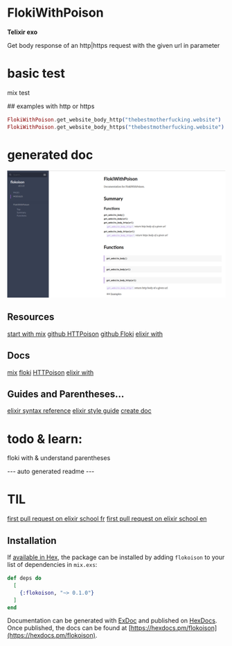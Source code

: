 # FlokiWithPoison

**Telixir exo**

Get body response of an http|https request with the given url in parameter

# basic test 
mix test

## examples with http or https

```elixir
FlokiWithPoison.get_website_body_http("thebestmotherfucking.website")
FlokiWithPoison.get_website_body_https("thebestmotherfucking.website")
```
# generated doc

![screenshot](https://raw.githubusercontent.com/magiknono/flokoison/master/capture.png)

## Resources
[start with mix](https://elixir-lang.org/getting-started/mix-otp/introduction-to-mix.html)
[github HTTPoison](https://github.com/edgurgel/httpoison)
[github Floki](https://github.com/philss/floki)
[elixir with](https://elixirschool.com/en/lessons/basics/control-structures/#with)

## Docs
[mix](https://hexdocs.pm/mix/Mix.html)
[floki](https://hexdocs.pm/floki/Floki.html)
[HTTPoison](https://hexdocs.pm/httpoison/HTTPoison.html)
[elixir with](https://hexdocs.pm/elixir/Kernel.SpecialForms.html#with/1)

## Guides and Parentheses...
[elixir syntax reference](https://hexdocs.pm/elixir/syntax-reference.html)
[elixir style guide](https://github.com/christopheradams/elixir_style_guide)
[create doc](https://elixirschool.com/en/lessons/basics/documentation/)

# todo & learn:
floki
with & understand parentheses 

--- auto generated readme ---

# TIL
[first pull request on elixir school fr](https://github.com/elixirschool/elixirschool/pull/2129/commits/5aa8bfd510375b2cff4e73ba7466beef08e4cfde)
[first pull request on elixir school en](https://github.com/elixirschool/elixirschool/pull/2128/commits/d2a1023b2953f44c4bc3404e17f3c7b65fa15d99)



## Installation

If [available in Hex](https://hex.pm/docs/publish), the package can be installed
by adding `flokoison` to your list of dependencies in `mix.exs`:

```elixir
def deps do
  [
    {:flokoison, "~> 0.1.0"}
  ]
end
```

Documentation can be generated with [ExDoc](https://github.com/elixir-lang/ex_doc)
and published on [HexDocs](https://hexdocs.pm). Once published, the docs can
be found at [https://hexdocs.pm/flokoison](https://hexdocs.pm/flokoison).

